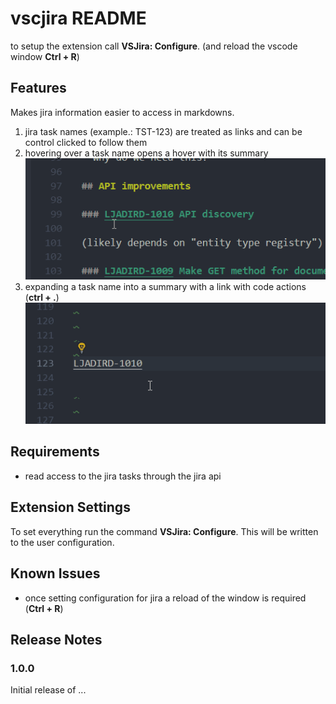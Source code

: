 # vscjira README

to setup the extension call **VSJira: Configure**. (and reload the vscode window **Ctrl + R**)

## Features

Makes jira information easier to access in markdowns.

1. jira task names (example.: TST-123) are treated as links and can be control clicked to follow them
2. hovering over a task name opens a hover with its summary
    ![link and hover](doc/hover_link.gif)
3. expanding a task name into a summary with a link with code actions (**ctrl + .**)
    ![expand to summary](doc/expand_summary.gif)

## Requirements

- read access to the jira tasks through the jira api

## Extension Settings

To set everything run the command **VSJira: Configure**. This will be written to the user configuration.

## Known Issues

- once setting configuration for jira a reload of the window is required (**Ctrl + R**)

## Release Notes

### 1.0.0

Initial release of ...

